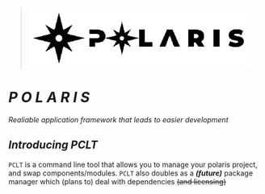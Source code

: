 > ![polaris_banner.png](polaris_LOGO_white_strip.png)


# ***P O L A R I S***
*Realiable application framework that leads to easier development*

## ***Introducing PCLT***
`PCLT` is a command line tool that allows you to manage your polaris project, and swap components/modules.
`PCLT` also doubles as a ***(future)*** package manager which (plans to) deal with dependencies  ~~(and licensing)~~
